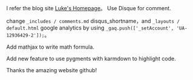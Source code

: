I refer the blog site  [Luke's Homepage](http://geeklu.com)。
Use Disque for comment.

change `_includes / comments.md`  disqus_shortname，and  `_layouts / default.html` google analytics by using  `_gaq.push(['_setAccount', 'UA-12936429-2']);`。

Add mathjax to write math formula.

Add new feature to use pygments with karmdown to highlight code.

Thanks the amazing website github!
